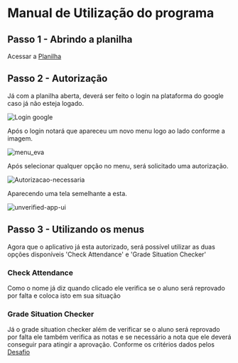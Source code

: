# Manual de  Utilização do programa
## Passo 1 - Abrindo a planilha
Acessar a [Planilha](https://docs.google.com/spreadsheets/d/15nPLvvGO_i3MS0uVwNv85r7qJ77AiIG7joS04LymT_A/edit#gid=0)
## Passo 2 - Autorização
Já com a planilha aberta, deverá ser feito o login na plataforma do google caso já não esteja logado.

![Login google](https://user-images.githubusercontent.com/15280103/134730349-201781d7-6958-40f2-8cb8-7609199791a6.png)

Após o login notará que apareceu um novo menu logo ao lado conforme a imagem.

![menu_eva](https://user-images.githubusercontent.com/15280103/134730637-787e1fc3-e21d-4e95-ac91-ba8f27c2ad57.png)

Após selecionar qualquer opção no menu, será solicitado uma autorização.

![Autorizacao-necessaria](https://user-images.githubusercontent.com/15280103/134730939-e1fd350e-1f54-403c-b64c-c17688ae9fb5.png)

Aparecendo uma tela semelhante a esta.

![unverified-app-ui](https://user-images.githubusercontent.com/15280103/134731927-d8aa6d2b-37b9-42d6-8f16-dc650e0c006f.gif)


## Passo 3 - Utilizando os menus
 Agora que o aplicativo já esta autorizado, será possível utilizar as duas opções disponíveis 'Check Attendance' e 'Grade Situation Checker'
 ### Check Attendance
 Como o nome já diz quando clicado ele verifica se o aluno será reprovado por falta e coloca isto em sua situação
 ### Grade Situation Checker
 Já o grade situation checker além de verificar se o aluno será reprovado por falta ele também verifica as notas e se necessário a nota que ele deverá conseguir para atingir a aprovação.
 Conforme os critérios dados pelos [Desafio](https://github.com/eduardocinesio/TuntsEduardoC/blob/3323c99f9e418dd7f7a78f03c12e289119b032c6/Challenge%20code/Desafio.md)
